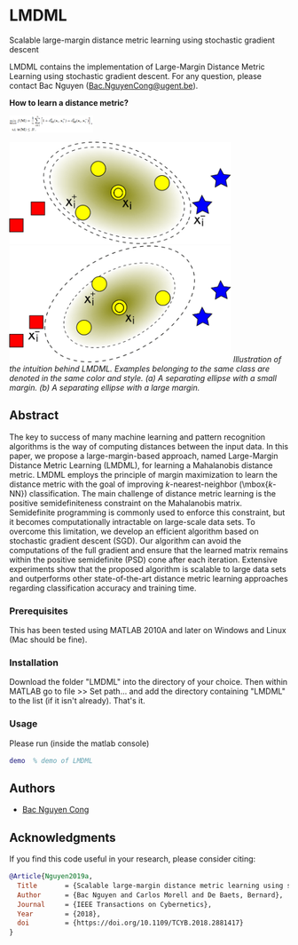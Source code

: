 # LMDML
Scalable large-margin distance metric learning using stochastic gradient descent

LMDML contains the implementation of Large-Margin Distance Metric Learning using stochastic gradient descent.
For any question, please contact Bac Nguyen (Bac.NguyenCong@ugent.be).

**How to learn a distance metric?**

<img src="figs/obj.png" style="max-width:100%; width: 30%">
<p>
<img src="figs/left-1.png" width="400"> <img src="figs/right-1.png" width="400">
<em> Illustration of the intuition behind LMDML. Examples belonging to
the same class are denoted in the same color and style. (a) A separating ellipse
with a small margin. (b) A separating ellipse with a large margin. </em>
</p>
  
## Abstract
The key to success of many machine learning and pattern recognition algorithms is the way of computing distances between the input data. In this paper, we propose a large-margin-based approach, named Large-Margin Distance Metric Learning (LMDML), for learning a  Mahalanobis distance metric. LMDML employs the principle of margin maximization to learn the distance metric with the goal of improving $k$-nearest-neighbor (\mbox{$k$-NN}) classification. The main challenge of distance metric learning is the positive semidefiniteness constraint on the Mahalanobis matrix. Semidefinite programming is commonly used to enforce this constraint, but it becomes computationally intractable on large-scale data sets. To overcome this limitation, we develop an efficient algorithm based on stochastic gradient descent (SGD). Our algorithm can avoid the computations of the full gradient and ensure that the learned matrix remains within the positive semidefinite (PSD) cone after each iteration. Extensive experiments show that the proposed algorithm is scalable to large data sets and  outperforms other state-of-the-art distance metric learning approaches regarding classification accuracy and training time.

### Prerequisites
This has been tested using MATLAB 2010A and later on Windows and Linux (Mac should be fine).

### Installation
Download the folder "LMDML" into the directory of your choice. Then within MATLAB go to file >> Set path... and add the directory containing "LMDML" to the list (if it isn't already). That's it.

### Usage

Please run (inside the matlab console)
```matlab
demo  % demo of LMDML
```

## Authors

* [Bac Nguyen Cong](https://github.com/bacnguyencong)

## Acknowledgments
If you find this code useful in your research, please consider citing:
``` bibtex
@Article{Nguyen2019a,
  Title       = {Scalable large-margin distance metric learning using stochastic gradient descent},
  Author      = {Bac Nguyen and Carlos Morell and De Baets, Bernard},
  Journal     = {IEEE Transactions on Cybernetics},
  Year        = {2018},
  doi         = {https://doi.org/10.1109/TCYB.2018.2881417}
}
```


